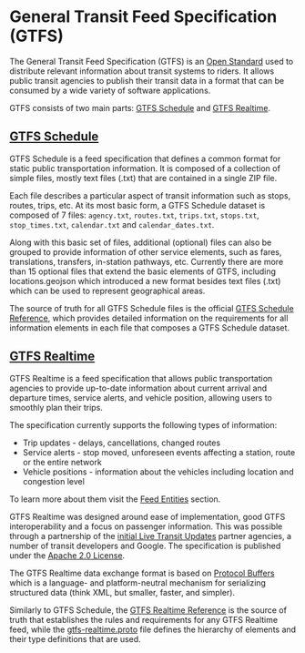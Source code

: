 # General Transit Feed Specification (GTFS)

The General Transit Feed Specification (GTFS) is an [Open Standard](https://www.interoperablemobility.org/definitions/#open_standard) used to distribute relevant information about transit systems to riders. It allows public transit agencies to publish their transit data in a format that can be consumed by a wide variety of software applications.

GTFS consists of two main parts: [GTFS Schedule](../schedule/reference) and [GTFS Realtime](../realtime/reference).

## [GTFS Schedule](../schedule/reference)

GTFS Schedule is a feed specification that defines a common format for static public transportation information. It is composed of a collection of simple files, mostly text files (.txt) that are contained in a single ZIP file. 

Each file describes a particular aspect of transit information such as stops, routes, trips, etc. At its most basic form, a GTFS Schedule dataset is composed of 7 files: `agency.txt`, `routes.txt`, `trips.txt`, `stops.txt`, `stop_times.txt`, `calendar.txt` and `calendar_dates.txt`.

Along with this basic set of files, additional (optional) files can also be grouped to provide information of other service elements, such as fares, translations, transfers, in-station pathways, etc. Currently there are more than 15 optional files that extend the basic elements of GTFS, including locations.geojson which introduced a new format besides text files (.txt) which can be used to represent geographical areas. 

The source of truth for all GTFS Schedule files is the official [GTFS Schedule Reference](../schedule/reference), which provides detailed information on the requirements for all information elements in each file that composes a GTFS Schedule dataset.


## [GTFS Realtime](../realtime/reference)

GTFS Realtime is a feed specification that allows public transportation agencies to provide up-to-date information about current arrival and departure times, service alerts, and vehicle position, allowing users to smoothly plan their trips.

The specification currently supports the following types of information:

- Trip updates - delays, cancellations, changed routes
- Service alerts - stop moved, unforeseen events affecting a station, route or the entire network
- Vehicle positions - information about the vehicles including location and congestion level

To learn more about them visit the [Feed Entities](../realtime/feed_entities/overview) section.

GTFS Realtime was designed around ease of implementation, good GTFS interoperability and a focus on passenger information. This was possible through a partnership of the [initial Live Transit Updates](https://developers.google.com/transit/google-transit#LiveTransitUpdates) partner agencies, a number of transit developers and Google. The specification is published under the [Apache 2.0 License](http://www.apache.org/licenses/LICENSE-2.0.html).

The GTFS Realtime data exchange format is based on [Protocol Buffers](https://developers.google.com/protocol-buffers/) which is a language- and platform-neutral mechanism for serializing structured data (think XML, but smaller, faster, and simpler). 

Similarly to GTFS Schedule, the [GTFS Realtime Reference](../realtime/reference) is the source of truth that establishes the rules and requirements for any GTFS Realtime feed, while the [gtfs-realtime.proto](../realtime/proto) file defines the hierarchy of elements and their type definitions that are used.
